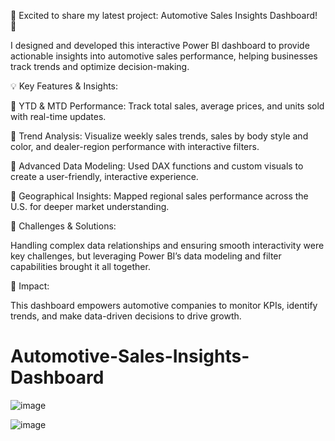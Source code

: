 🚗 Excited to share my latest project: Automotive Sales Insights Dashboard! 🚗

I designed and developed this interactive Power BI dashboard to provide actionable insights into automotive sales performance, helping businesses track trends and optimize decision-making.

💡 Key Features & Insights:

🔸 YTD & MTD Performance: Track total sales, average prices, and units sold with real-time updates.

🔸 Trend Analysis: Visualize weekly sales trends, sales by body style and color, and dealer-region performance with interactive filters.

🔸 Advanced Data Modeling: Used DAX functions and custom visuals to create a user-friendly, interactive experience.

🔸 Geographical Insights: Mapped regional sales performance across the U.S. for deeper market understanding.

🚀 Challenges & Solutions:

Handling complex data relationships and ensuring smooth interactivity were key challenges, but leveraging Power BI’s data modeling and filter capabilities brought it all together.

💼 Impact:

This dashboard empowers automotive companies to monitor KPIs, identify trends, and make data-driven decisions to drive growth.

# Automotive-Sales-Insights-Dashboard
![image](https://github.com/user-attachments/assets/ed55d1fe-4ab6-4d36-9ba5-58af49fed619)

![image](https://github.com/user-attachments/assets/a4dd7341-302d-4888-97a9-c5b7536c7b3a)

